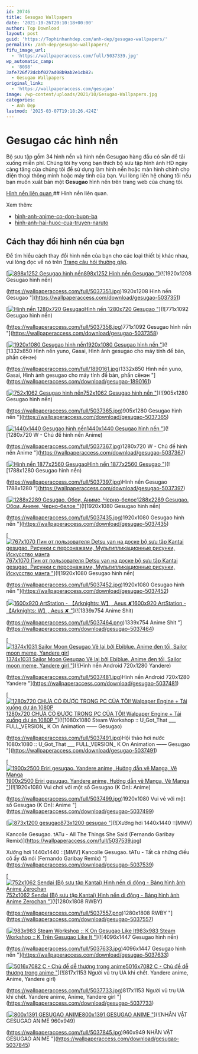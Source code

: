 ```yaml
---
id: 20746
title: Gesugao Wallpapers
date: '2021-10-26T20:10:18+00:00'
author: Top Download
layout: post
guid: 'https://Tophinhanhdep.com/anh-dep/gesugao-wallpapers/'
permalink: /anh-dep/gesugao-wallpapers/
fifu_image_url:
  - 'https://wallpaperaccess.com/full/5037339.jpg'
wp_automatic_camp:
  - '8098'
3afe726f72dcbf027ad08b9ab2e1cb82:
  - Gesugao Wallpapers
original_link:
  - 'https://wallpaperaccess.com/gesugao'
image: /wp-content/uploads/2021/10/Gesugao-Wallpapers.jpg
categories:
  - Ảnh Đẹp
lastmod: '2025-03-07T19:18:26.424Z'
---
```

# Gesugao các hình nền

Bộ sưu tập gồm 34 hình nền và hình nền Gesugao hàng đầu có sẵn để tải xuống miễn phí. Chúng tôi hy vọng bạn thích bộ sưu tập hình ảnh HD ngày càng tăng của chúng tôi để sử dụng làm hình nền hoặc màn hình chính cho điện thoại thông minh hoặc máy tính của bạn. Vui lòng liên hệ chúng tôi nếu bạn muốn xuất bản một **Gesugao** hình nền trên trang web của chúng tôi.

[Hình nền liên quan ](#related) ## Hình nền liên quan.

   
 Xem thêm:

   
- [hinh-anh-anime-co-don-buon-ba](https://tophinhanhdep.com/anh-anime/hinh-anh-anime-co-don-buon-ba/)
- [hinh-anh-hai-huoc-cua-truyen-naruto](https://tophinhanhdep.com/anh-naruto/hinh-anh-hai-huoc-cua-truyen-naruto/)

## Cách thay đổi hình nền của bạn

Để tìm hiểu cách thay đổi hình nền của bạn cho các loại thiết bị khác nhau, vui lòng đọc về nó trên [Trang câu hỏi thường gặp](https://tophinhanhdep.com/faq/).

  
[[![898x1252 Gesugao hình nền](https://wallpaperaccess.com/full/5037339.jpg)898x1252 Hình nền Gesugao "](https://wallpaperaccess.com/download/gesugao-5037339)](![1920x1208 Gesugao hình nền)

(https://wallpaperaccess.com/full/5037351.jpg)1920x1208 Hình nền Gesugao "](https://wallpaperaccess.com/download/gesugao-5037351)

[[![Hình nền 1280x720 Gesugao](https://wallpaperaccess.com/full/5037354.jpg)Hình nền 1280x720 Gesugao "](https://wallpaperaccess.com/download/gesugao-5037354)](![771x1092 Gesugao hình nền)

(https://wallpaperaccess.com/full/5037358.jpg)771x1092 Gesugao hình nền "](https://wallpaperaccess.com/download/gesugao-5037358)

[[![1920x1080 Gesugao hình nền](https://wallpaperaccess.com/full/5037360.jpg)1920x1080 Gesugao hình nền "](https://wallpaperaccess.com/download/gesugao-5037360)](![1332x850 Hình nền yuno, Gasai, Hình ảnh gesugao cho máy tính để bàn, phần сёнэн)

(https://wallpaperaccess.com/full/1890161.jpg)1332x850 Hình nền yuno, Gasai, Hình ảnh gesugao cho máy tính để bàn, phần сёнэн "](https://wallpaperaccess.com/download/gesugao-1890161)

[[![752x1062 Gesugao hình nền](https://wallpaperaccess.com/full/5037364.jpg)752x1062 Gesugao hình nền "](https://wallpaperaccess.com/download/gesugao-5037364)](![905x1280 Gesugao hình nền)

(https://wallpaperaccess.com/full/5037365.jpg)905x1280 Gesugao hình nền "](https://wallpaperaccess.com/download/gesugao-5037365)

[[![1440x1440 Gesugao hình nền](https://wallpaperaccess.com/full/5037366.jpg)1440x1440 Gesugao hình nền "](https://wallpaperaccess.com/download/gesugao-5037366)](![1280x720 W - Chủ đề hình nền Anime)

(https://wallpaperaccess.com/full/5037367.jpg)1280x720 W - Chủ đề hình nền Anime "](https://wallpaperaccess.com/download/gesugao-5037367)

[[![Hình nền 1877x2560 Gesugao](https://wallpaperaccess.com/full/5037390.jpg)Hình nền 1877x2560 Gesugao "](https://wallpaperaccess.com/download/gesugao-5037390)](![1788x1280 Gesugao hình nền)

(https://wallpaperaccess.com/full/5037397.jpg)Hình nền Gesugao 1788x1280 "](https://wallpaperaccess.com/download/gesugao-5037397)

[[![1288x2289 Gesugao.  Обои, Аниме, Черно-белое](https://wallpaperaccess.com/full/5037424.jpg)1288x2289 Gesugao. Обои, Аниме, Черно-белое "](https://wallpaperaccess.com/download/gesugao-5037424)](![1920x1080 Gesugao hình nền)

(https://wallpaperaccess.com/full/5037435.jpg)1920x1080 Gesugao hình nền "](https://wallpaperaccess.com/download/gesugao-5037435)

[[![767x1070 Пин от пользователя Detsu yan на доске bộ sưu tập Kantai gesugao.  Рисунки с персонажами, Мультипликационные рисунки, Искусство манга](https://wallpaperaccess.com/full/5037450.jpg)767x1070 Пин от пользователя Detsu yan на доске bộ sưu tập Kantai gesugao. Рисунки с персонажами, Мультипликационные рисунки, Искусство манга "](https://wallpaperaccess.com/download/gesugao-5037450)](![1920x1080 Gesugao hình nền)

(https://wallpaperaccess.com/full/5037452.jpg)1920x1080 Gesugao hình nền "](https://wallpaperaccess.com/download/gesugao-5037452)

[[![1600x920 ArtStation - 【Arknights: W】, Aeus ✘](https://wallpaperaccess.com/full/5037459.jpg)1600x920 ArtStation - 【Arknights: W】, Aeus ✘ "](https://wallpaperaccess.com/download/gesugao-5037459)](![1339x754 Anime Shit)

(https://wallpaperaccess.com/full/5037464.png)1339x754 Anime Shit "](https://wallpaperaccess.com/download/gesugao-5037464)

[[![1374x1031 Sailor Moon Gesugao Vẽ lại bởi Ebiblue.  Anime đen tối, Sailor moon meme, Yandere girl](https://wallpaperaccess.com/full/5037475.jpg)1374x1031 Sailor Moon Gesugao Vẽ lại bởi Ebiblue. Anime đen tối, Sailor moon meme, Yandere girl "](https://wallpaperaccess.com/download/gesugao-5037475)](![Hình nền Android 720x1280 Yandere)

(https://wallpaperaccess.com/full/5037481.jpg)Hình nền Android 720x1280 Yandere "](https://wallpaperaccess.com/download/gesugao-5037481)

[[![1280x720 CHƯA CÓ ĐƯỢC TRONG PC CỦA TÔI!  Walpaper Engine + Tải xuống dự án 1080P](https://wallpaperaccess.com/full/5037489.jpg)1280x720 CHƯA CÓ ĐƯỢC TRONG PC CỦA TÔI! Walpaper Engine + Tải xuống dự án 1080P "](https://wallpaperaccess.com/download/gesugao-5037489)](![1080x1080 Steam Workshop :: U_Got_That ___ FULL_VERSION_ K On Animation —— Gesugao)

(https://wallpaperaccess.com/full/5037491.jpg)Hội thảo hơi nước 1080x1080 :: U\_Got\_That \_\_\_ FULL\_VERSION\_ K On Animation —— Gesugao "](https://wallpaperaccess.com/download/gesugao-5037491)

[[![1900x2500 Eriri gesugao.  Yandere anime, Hướng dẫn vẽ Manga, Vẽ Manga](https://wallpaperaccess.com/full/5037496.png)1900x2500 Eriri gesugao. Yandere anime, Hướng dẫn vẽ Manga, Vẽ Manga "](https://wallpaperaccess.com/download/gesugao-5037496)](![1920x1080 Vui chơi với một số Gesugao (K On): Anime)

(https://wallpaperaccess.com/full/5037499.jpg)1920x1080 Vui vẻ với một số Gesugao (K On): Anime "](https://wallpaperaccess.com/download/gesugao-5037499)

[[![873x1200 gesugao](https://wallpaperaccess.com/full/5037534.jpg)873x1200 gesugao "](https://wallpaperaccess.com/download/gesugao-5037534)](![Xưởng hơi 1440x1440 ::[MMV)

 Kancolle Gesugao.  tATu - All The Things She Said (Fernando Garibay Remix)](https://wallpaperaccess.com/full/5037539.jpg)

Xưởng hơi 1440x1440 ::\[MMV\] Kancolle Gesugao. tATu - Tất cả những điều cô ấy đã nói (Fernando Garibay Remix) "](https://wallpaperaccess.com/download/gesugao-5037539)

[[![752x1062 Sendai (Bộ sưu tập Kantai) Hình nền di động - Bảng hình ảnh Anime Zerochan](https://wallpaperaccess.com/full/5037545.jpg)752x1062 Sendai (Bộ sưu tập Kantai) Hình nền di động - Bảng hình ảnh Anime Zerochan "](https://wallpaperaccess.com/download/gesugao-5037545)](![1280x1808 RWBY)

(https://wallpaperaccess.com/full/5037557.png)1280x1808 RWBY "](https://wallpaperaccess.com/download/gesugao-5037557)

[[![983x983 Steam Workshop :: K On Gesugao Like It](https://wallpaperaccess.com/full/5037631.jpg)983x983 Steam Workshop :: K Trên Gesugao Like It "](https://wallpaperaccess.com/download/gesugao-5037631)](![4096x1447 Gesugao hình nền)

(https://wallpaperaccess.com/full/5037633.jpg)4096x1447 Gesugao hình nền "](https://wallpaperaccess.com/download/gesugao-5037633)

[[![5016x7082 C - Chủ đề dễ thương trong anime](https://wallpaperaccess.com/full/5037712.png)5016x7082 C - Chủ đề dễ thương trong anime "](https://wallpaperaccess.com/download/gesugao-5037712)](![817x1153 Người vũ trụ UA khi chết.  Yandere anime, Anime, Yandere girl)

(https://wallpaperaccess.com/full/5037733.jpg)817x1153 Người vũ trụ UA khi chết. Yandere anime, Anime, Yandere girl "](https://wallpaperaccess.com/download/gesugao-5037733)

[[![800x1391 GESUGAO ANIME](https://wallpaperaccess.com/full/5037765.jpg)800x1391 GESUGAO ANIME "](https://wallpaperaccess.com/download/gesugao-5037765)](![NHÂN VẬT GESUGAO ANIME 960x949)

(https://wallpaperaccess.com/full/5037845.jpg)960x949 NHÂN VẬT GESUGAO ANIME "](https://wallpaperaccess.com/download/gesugao-5037845)
